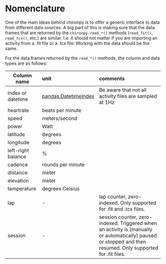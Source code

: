 # Nomenclature

One of the main ideas behind chironpy is to offer a generic interface to data from different data sources.
A big part of this is making sure that the data frames that are returned by the `chironpy.read_*()` methods (`read_fit()`, `read_tcx()`, etc.) are similar.
I.e. it should not matter if you are importing an activity from a .fit file or a .tcx file: Working with the data should be the same.

For the data frames returned by the `read_*()` methods, the column and data types are as follows:

| Column name        | unit                                                                                                         | comments                                                                                                                                                    |
| ------------------ | :----------------------------------------------------------------------------------------------------------- | :---------------------------------------------------------------------------------------------------------------------------------------------------------- |
| index or datetime  | [pandas.DatetimeIndex](https://pandas.pydata.org/pandas-docs/stable/reference/api/pandas.DatetimeIndex.html) | Be aware that not all activity files are sampled at 1Hz                                                                                                     |
| heartrate          | beats per minute                                                                                             |                                                                                                                                                             |
| speed              | meters/second                                                                                                |                                                                                                                                                             |
| power              | Watt                                                                                                         |                                                                                                                                                             |
| latitude           | degrees                                                                                                      |                                                                                                                                                             |
| longitude          | degrees                                                                                                      |                                                                                                                                                             |
| left-right balance | %                                                                                                            |                                                                                                                                                             |
| cadence            | rounds per minute                                                                                            |                                                                                                                                                             |
| distance           | meter                                                                                                        |                                                                                                                                                             |
| elevation          | meter                                                                                                        |                                                                                                                                                             |
| temperature        | degrees Celsius                                                                                              |                                                                                                                                                             |
| lap                | -                                                                                                            | lap counter, zero-indexed. Only supported for .fit and .tcx files.                                                                                          |
| session            | -                                                                                                            | session counter, zero-indexed. Triggered when an activity is (manually or automatically) paused or stopped and then resumed. Only supported for .fit files. |
